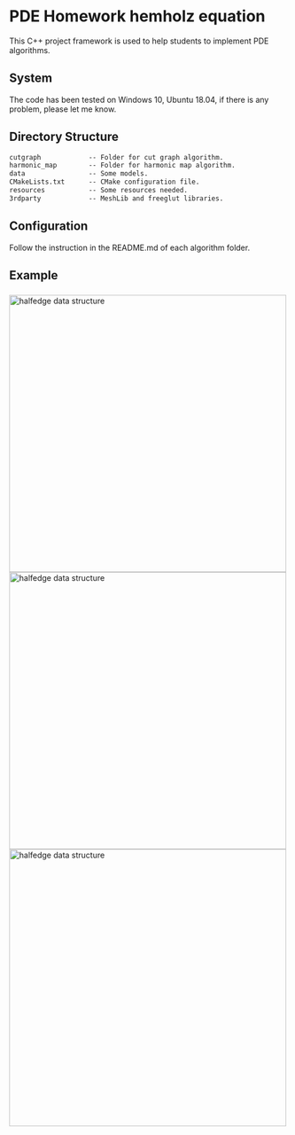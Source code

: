 # PDE Homework hemholz equation

This C++ project framework is used to help students to implement PDE algorithms.

## System

The code has been tested on Windows 10, Ubuntu 18.04, if there is any problem, please let me know.

## Directory Structure

``` txt
cutgraph            -- Folder for cut graph algorithm.
harmonic_map        -- Folder for harmonic map algorithm. 
data                -- Some models.
CMakeLists.txt      -- CMake configuration file.
resources           -- Some resources needed.
3rdparty            -- MeshLib and freeglut libraries.
```

## Configuration

Follow the instruction in the README.md of each algorithm folder.


## Example

### 
<img src="https://github.com/chengengjian/PDEhemholz/tree/master/img/halfedge.png" width="500" height="500" alt="halfedge data structure"/><br/>
<img src="https://github.com/chengengjian/PDEhemholz/tree/master/img/halfedge1.png" width="500" height="500" alt="halfedge data structure"/><br/>
<img src="https://github.com/chengengjian/PDEhemholz/tree/master/img/halfedge2.png" width="500" height="500" alt="halfedge data structure"/><br/>
